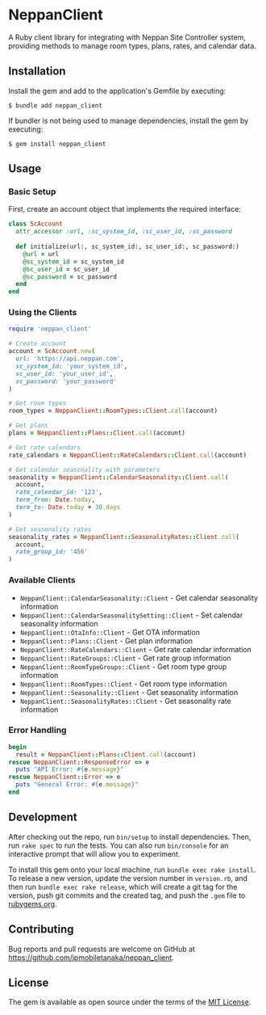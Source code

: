# NeppanClient

A Ruby client library for integrating with Neppan Site Controller system, providing methods to manage room types, plans, rates, and calendar data.

## Installation

Install the gem and add to the application's Gemfile by executing:

    $ bundle add neppan_client

If bundler is not being used to manage dependencies, install the gem by executing:

    $ gem install neppan_client

## Usage

### Basic Setup

First, create an account object that implements the required interface:

```ruby
class ScAccount
  attr_accessor :url, :sc_system_id, :sc_user_id, :sc_password
  
  def initialize(url:, sc_system_id:, sc_user_id:, sc_password:)
    @url = url
    @sc_system_id = sc_system_id
    @sc_user_id = sc_user_id
    @sc_password = sc_password
  end
end
```

### Using the Clients

```ruby
require 'neppan_client'

# Create account
account = ScAccount.new(
  url: 'https://api.neppan.com',
  sc_system_id: 'your_system_id',
  sc_user_id: 'your_user_id',
  sc_password: 'your_password'
)

# Get room types
room_types = NeppanClient::RoomTypes::Client.call(account)

# Get plans
plans = NeppanClient::Plans::Client.call(account)

# Get rate calendars
rate_calendars = NeppanClient::RateCalendars::Client.call(account)

# Get calendar seasonality with parameters
seasonality = NeppanClient::CalendarSeasonality::Client.call(
  account, 
  rate_calendar_id: '123',
  term_from: Date.today,
  term_to: Date.today + 30.days
)

# Get seasonality rates
seasonality_rates = NeppanClient::SeasonalityRates::Client.call(
  account,
  rate_group_id: '456'
)
```

### Available Clients

- `NeppanClient::CalendarSeasonality::Client` - Get calendar seasonality information
- `NeppanClient::CalendarSeasonalitySetting::Client` - Set calendar seasonality information
- `NeppanClient::OtaInfo::Client` - Get OTA information
- `NeppanClient::Plans::Client` - Get plan information
- `NeppanClient::RateCalendars::Client` - Get rate calendar information
- `NeppanClient::RateGroups::Client` - Get rate group information
- `NeppanClient::RoomTypeGroups::Client` - Get room type group information
- `NeppanClient::RoomTypes::Client` - Get room type information
- `NeppanClient::Seasonality::Client` - Get seasonality information
- `NeppanClient::SeasonalityRates::Client` - Get seasonality rate information

### Error Handling

```ruby
begin
  result = NeppanClient::Plans::Client.call(account)
rescue NeppanClient::ResponseError => e
  puts "API Error: #{e.message}"
rescue NeppanClient::Error => e
  puts "General Error: #{e.message}"
end
```

## Development

After checking out the repo, run `bin/setup` to install dependencies. Then, run `rake spec` to run the tests. You can also run `bin/console` for an interactive prompt that will allow you to experiment.

To install this gem onto your local machine, run `bundle exec rake install`. To release a new version, update the version number in `version.rb`, and then run `bundle exec rake release`, which will create a git tag for the version, push git commits and the created tag, and push the `.gem` file to [rubygems.org](https://rubygems.org).

## Contributing

Bug reports and pull requests are welcome on GitHub at https://github.com/jpmobiletanaka/neppan_client.

## License

The gem is available as open source under the terms of the [MIT License](https://opensource.org/licenses/MIT).
